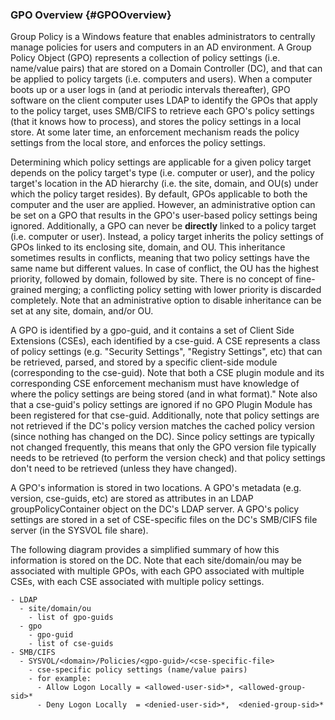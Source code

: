 ### GPO Overview {#GPOOverview}

Group Policy is a Windows feature that enables administrators to
centrally manage policies for users and computers in an AD environment.
A Group Policy Object (GPO) represents a collection of policy settings
(i.e. name/value pairs) that are stored on a Domain Controller (DC), and
that can be applied to policy targets (i.e. computers and users). When a
computer boots up or a user logs in (and at periodic intervals
thereafter), GPO software on the client computer uses LDAP to identify
the GPOs that apply to the policy target, uses SMB/CIFS to retrieve each
GPO's policy settings (that it knows how to process), and stores the
policy settings in a local store. At some later time, an enforcement
mechanism reads the policy settings from the local store, and enforces
the policy settings.

Determining which policy settings are applicable for a given policy
target depends on the policy target's type (i.e. computer or user), and
the policy target's location in the AD hierarchy (i.e. the site, domain,
and OU(s) under which the policy target resides). By default, GPOs
applicable to both the computer and the user are applied. However, an
administrative option can be set on a GPO that results in the GPO's
user-based policy settings being ignored. Additionally, a GPO can never
be **directly** linked to a policy target (i.e. computer or user).
Instead, a policy target inherits the policy settings of GPOs linked to
its enclosing site, domain, and OU. This inheritance sometimes results
in conflicts, meaning that two policy settings have the same name but
different values. In case of conflict, the OU has the highest priority,
followed by domain, followed by site. There is no concept of
fine-grained merging; a conflicting policy setting with lower priority
is discarded completely. Note that an administrative option to disable
inheritance can be set at any site, domain, and/or OU.

A GPO is identified by a gpo-guid, and it contains a set of Client Side
Extensions (CSEs), each identified by a cse-guid. A CSE represents a
class of policy settings (e.g. "Security Settings", "Registry Settings",
etc) that can be retrieved, parsed, and stored by a specific client-side
module (corresponding to the cse-guid). Note that both a CSE plugin
module and its corresponding CSE enforcement mechanism must have
knowledge of where the policy settings are being stored (and in what
format)." Note also that a cse-guid's policy settings are ignored if no
GPO Plugin Module has been registered for that cse-guid. Additionally,
note that policy settings are not retrieved if the DC's policy version
matches the cached policy version (since nothing has changed on the DC).
Since policy settings are typically not changed frequently, this means
that only the GPO version file typically needs to be retrieved (to
perform the version check) and that policy settings don't need to be
retrieved (unless they have changed).

A GPO's information is stored in two locations. A GPO's metadata (e.g.
version, cse-guids, etc) are stored as attributes in an LDAP
groupPolicyContainer object on the DC's LDAP server. A GPO's policy
settings are stored in a set of CSE-specific files on the DC's SMB/CIFS
file server (in the SYSVOL file share).

The following diagram provides a simplified summary of how this
information is stored on the DC. Note that each site/domain/ou may be
associated with multiple GPOs, with each GPO associated with multiple
CSEs, with each CSE associated with multiple policy settings.

``` {.wiki}
- LDAP
  - site/domain/ou
    - list of gpo-guids
  - gpo
    - gpo-guid
    - list of cse-guids
- SMB/CIFS
  - SYSVOL/<domain>/Policies/<gpo-guid>/<cse-specific-file>
    - cse-specific policy settings (name/value pairs)
    - for example:
      - Allow Logon Locally = <allowed-user-sid>*, <allowed-group-sid>*
      - Deny Logon Locally  = <denied-user-sid>*,  <denied-group-sid>*
```
